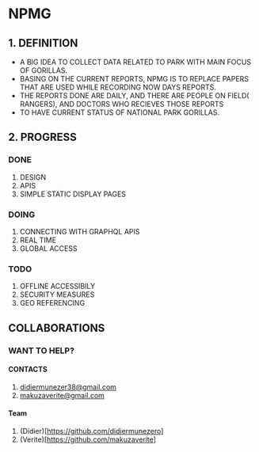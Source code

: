 # NPMG

## 1. DEFINITION
* A BIG IDEA TO COLLECT DATA RELATED TO PARK WITH MAIN FOCUS OF GORILLAS.
* BASING ON THE CURRENT REPORTS, NPMG IS TO REPLACE PAPERS THAT ARE USED WHILE RECORDING NOW DAYS REPORTS.
* THE REPORTS DONE ARE DAILY, AND THERE ARE PEOPLE ON FIELD( RANGERS), AND DOCTORS WHO RECIEVES THOSE REPORTS
* TO HAVE CURRENT STATUS OF NATIONAL PARK GORILLAS.



## 2. PROGRESS
### DONE
1. DESIGN
2. APIS
3. SIMPLE STATIC DISPLAY PAGES

### DOING
1. CONNECTING WITH GRAPHQL APIS
2. REAL TIME
3. GLOBAL ACCESS

### TODO
1. OFFLINE ACCESSIBILY
2. SECURITY MEASURES 
3. GEO REFERENCING

## COLLABORATIONS
### WANT TO HELP?
#### CONTACTS
1. didiermunezer38@gmail.com
2. makuzaverite@gmail.com

#### Team
1. (Didier)[https://github.com/didiermunezero]
2. (Verite)[https://github.com/makuzaverite]
